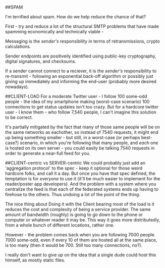 ##SPAM

I'm terrified about spam. How do we help reduce the chance of that?

First - try and reduce a lot of the structural SMTP problems that have made spamming economically and technically viable - 

Messaging is the *sender's* responsibility in terms of retransmissions, crypto calculations.

Sender endpoints are positiveily identified using public-key cryptography, digital signatures, and checksums.

If a sender cannot connect to a reciever, it is the *sender's* responsibility to re-transmit - following an exponential back-off algorithm or possibly just giving up immediately and informing the end-user (probably more desired nowadays).

##CLIENT-LOAD
For a moderate Twitter user - I follow 100 some-odd people - the idea of my smartphone making (worst-case scenario) 100 connections to get status updates isn't too crazy. But for a hardcore twitter user - I know them - who follow 7,540 people, I can't imagine this solution to be correct.

It's partially mitigated by the fact that many of those same people will be on the same networks as eachother, so instead of 7540 requests, it might end up being something smaller - but still, in a worst-case (or perhaps best-case?) scenario, in which you're following that many people, and *each* one is hosted on its own server - you could easily be talking 7540 requests in order to generate a near-full feed for you.

##CLIENT-centric vs SERVER-centric
We could probably just add an 'aggregation protocol' to the spec - keep it optional for those weird hardcore folks, and call it a day. But once you have that spec defined, the temptation is for _everyone_ to use it (it'll be much easier to implement for the reader/poster app developers). And the problem with a system where you centralize the feed is that each of the federated systems ends up having to firehose to the others. Thus undoing a lot of the point of the thing.

The nice thing about Doing it with the Client bearing most of the load is it reduces the cost and complexity of being a service provider. The same amount of bandwidth (roughly) is going to go down to the phone or computer or whatever reader it may be. This way it goes more distributedly, from a whole bunch of different locations, rather one.

However - the problem comes back when you are following 7000 people. 7000 some-odd, even if every 10 of them are hosted all at the same place, is too many (then it would be 700. Still too many connections, no?).

I really don't want to give up on the idea that a single dude could host this himself, as mostly static files.

